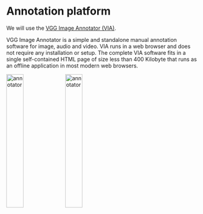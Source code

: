 # Annotation platform

We will use the [VGG Image Annotator (VIA)](https://www.robots.ox.ac.uk/~vgg/software/via/).

VGG Image Annotator is a simple and standalone manual annotation software for image, audio and video. VIA runs in a web browser and does not require any installation or setup. The complete VIA software fits in a single self-contained HTML page of size less than 400 Kilobyte that runs as an offline application in most modern web browsers.

<img src="https://www.robots.ox.ac.uk/~vgg/software/via/images/via_demo_screenshot2_via-2.0.2.jpg" style="width: 30%;" alt="annotator" class="inline"/> <img src="https://www.robots.ox.ac.uk/~vgg/software/via/images/via_video_annotator.png" alt="annotator" class="inline" style="width: 30%;" />